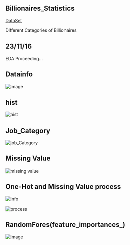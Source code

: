 ## Billionaires_Statistics
[DataSet](https://www.kaggle.com/datasets/nelgiriyewithana/billionaires-statistics-dataset)

Different Categories of Billionaires

## 23/11/16
EDA Proceeding... 
## Datainfo
![image](https://github.com/deeptudy/kaggle-billionaires_statistics/assets/103613730/3ff2dca1-ef75-437d-81ca-1d12a9c2e401)

## hist
![hist](https://github.com/deeptudy/kaggle-billionaires_statistics/assets/103613730/4fba261e-fa72-4c7e-a9c9-5fca26a58948)

## Job_Category
![job_Category](https://github.com/deeptudy/kaggle-billionaires_statistics/assets/103613730/70787953-8b39-4093-968b-68fe319b8160)

## Missing Value
![missing value](https://github.com/deeptudy/kaggle-billionaires_statistics/assets/103613730/b80d38d8-f5fe-462d-a82b-cac1a9892983)


## One-Hot and Missing Value process
![info](https://github.com/deeptudy/kaggle-billionaires_statistics/assets/103613730/45dc7d0d-f27d-41e9-afbe-9bc6349b963e)

![process](https://github.com/deeptudy/kaggle-billionaires_statistics/assets/103613730/1c521d6e-708b-45b9-9689-9a211220fd4d)


## RandomFores(feature_importances_)
![image](https://github.com/deeptudy/kaggle-billionaires_statistics/assets/103613730/6f828480-d6a7-4aba-b245-88baed8ff6d1)
